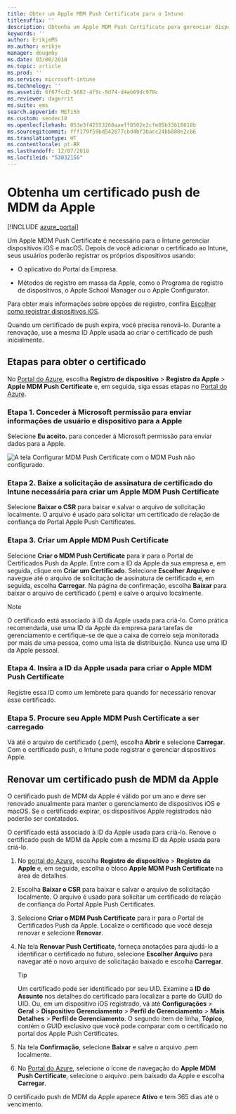 ```yaml
---
title: Obter um Apple MDM Push Certificate para o Intune
titlesuffix: ''
description: Obtenha um Apple MDM Push Certificate para gerenciar dispositivos iOS com o Intune.
keywords: ''
author: ErikjeMS
ms.author: erikje
manager: dougeby
ms.date: 03/08/2018
ms.topic: article
ms.prod: ''
ms.service: microsoft-intune
ms.technology: ''
ms.assetid: 6f67fcd2-5682-4f9c-8d74-d4ab69dc978c
ms.reviewer: dagerrit
ms.suite: ems
search.appverid: MET150
ms.custom: seodec18
ms.openlocfilehash: 053e3f42553268aaeff0502e2cfe05b33b18618b
ms.sourcegitcommit: fff179f59bd542677cbd4bf3bacc24bb880e2cb6
ms.translationtype: HT
ms.contentlocale: pt-BR
ms.lasthandoff: 12/07/2018
ms.locfileid: "53032156"
---
```

# <a name="get-an-apple-mdm-push-certificate"></a>Obtenha um certificado push de MDM da Apple

[!INCLUDE [azure_portal](./includes/azure_portal.md)]

Um Apple MDM Push Certificate é necessário para o Intune gerenciar dispositivos iOS e macOS. Depois de você adicionar o certificado ao Intune, seus usuários poderão registrar os próprios dispositivos usando:

- O aplicativo do Portal da Empresa.

- Métodos de registro em massa da Apple, como o Programa de registro de dispositivos, o Apple School Manager ou o Apple Configurator.

Para obter mais informações sobre opções de registro, confira [Escolher como registrar dispositivos iOS](enrollment-method-choose-ios.md).

Quando um certificado de push expira, você precisa renová-lo. Durante a renovação, use a mesma ID Apple usada ao criar o certificado de push inicialmente.


## <a name="steps-to-get-your-certificate"></a>Etapas para obter o certificado
No [Portal do Azure](https://portal.azure.com), escolha **Registro de dispositivo** > **Registro da Apple** > **Apple MDM Push Certificate** e, em seguida, siga essas etapas no [Portal do Azure](https://portal.azure.com).

### <a name="step-1-grant-microsoft-permission-to-send-user-and-device-information-to-apple"></a>Etapa 1. Conceder à Microsoft permissão para enviar informações de usuário e dispositivo para a Apple
Selecione **Eu aceito.** para conceder à Microsoft permissão para enviar dados para a Apple.

![A tela Configurar MDM Push Certificate com o MDM Push não configurado.](./media/create-mdm-push-certificate.png)

### <a name="step-2-download-the-intune-certificate-signing-request-required-to-create-an-apple-mdm-push-certificate"></a>Etapa 2. Baixe a solicitação de assinatura de certificado do Intune necessária para criar um Apple MDM Push Certificate
Selecione **Baixar o CSR** para baixar e salvar o arquivo de solicitação localmente. O arquivo é usado para solicitar um certificado de relação de confiança do Portal Apple Push Certificates.

  ### <a name="step-3-create-an-apple-mdm-push-certificate"></a>Etapa 3. Criar um Apple MDM Push Certificate
Selecione **Criar o MDM Push Certificate** para ir para o Portal de Certificados Push da Apple. Entre com a ID da Apple da sua empresa e, em seguida, clique em **Criar um Certificado**. Selecione **Escolher Arquivo** e navegue até o arquivo de solicitação de assinatura de certificado e, em seguida, escolha **Carregar**. Na página de confirmação, escolha **Baixar** para baixar o arquivo de certificado (.pem) e salve o arquivo localmente.

> [!NOTE]
> O certificado está associado à ID da Apple usada para criá-lo. Como prática recomendada, use uma ID da Apple da empresa para tarefas de gerenciamento e certifique-se de que a caixa de correio seja monitorada por mais de uma pessoa, como uma lista de distribuição. Nunca use uma ID da Apple pessoal.

### <a name="step-4-enter-the-apple-id-used-to-create-your-apple-mdm-push-certificate"></a>Etapa 4. Insira a ID da Apple usada para criar o Apple MDM Push Certificate
Registre essa ID como um lembrete para quando for necessário renovar esse certificado.

### <a name="step-5-browse-to-your-apple-mdm-push-certificate-to-upload"></a>Etapa 5. Procure seu Apple MDM Push Certificate a ser carregado
Vá até o arquivo de certificado (.pem), escolha **Abrir** e selecione **Carregar**. Com o certificado push, o Intune pode registrar e gerenciar dispositivos Apple.

## <a name="renew-apple-mdm-push-certificate"></a>Renovar um certificado push de MDM da Apple
O certificado push de MDM da Apple é válido por um ano e deve ser renovado anualmente para manter o gerenciamento de dispositivos iOS e macOS. Se o certificado expirar, os dispositivos Apple registrados não poderão ser contatados.

O certificado está associado à ID da Apple usada para criá-lo. Renove o certificado push de MDM da Apple com a mesma ID da Apple usada para criá-lo.

1. No [portal do Azure](https://portal.azure.com), escolha **Registro de dispositivo** > **Registro da Apple** e, em seguida, escolha o bloco **Apple MDM Push Certificate** na área de detalhes.
2. Escolha **Baixar o CSR** para baixar e salvar o arquivo de solicitação localmente. O arquivo é usado para solicitar um certificado de relação de confiança do Portal Apple Push Certificates.
3. Selecione **Criar o MDM Push Certificate** para ir para o Portal de Certificados Push da Apple. Localize o certificado que você deseja renovar e selecione **Renovar**.
4. Na tela **Renovar Push Certificate**, forneça anotações para ajudá-lo a identificar o certificado no futuro, selecione **Escolher Arquivo** para navegar até o novo arquivo de solicitação baixado e escolha **Carregar**.
   > [!TIP]
   > Um certificado pode ser identificado por seu UID. Examine a **ID do Assunto** nos detalhes do certificado para localizar a parte do GUID do UID. Ou, em um dispositivo iOS registrado, vá até **Configurações** > **Geral** > **Dispositivo** **Gerenciamento**  >  **Perfil de Gerenciamento** > **Mais Detalhes** > **Perfil de Gerenciamento**. O segundo item de linha, **Tópico**, contém o GUID exclusivo que você pode comparar com o certificado no portal dos Apple Push Certificates.
 
6. Na tela **Confirmação**, selecione **Baixar** e salve o arquivo .pem localmente.
7. No [Portal do Azure](https://portal.azure.com), selecione o ícone de navegação do **Apple MDM Push Certificate**, selecione o arquivo .pem baixado da Apple e escolha **Carregar**.

O certificado push de MDM da Apple aparece **Ativo** e tem 365 dias até o vencimento.
